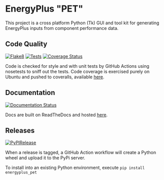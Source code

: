 # EnergyPlus "PET"

This project is a cross platform Python (Tk) GUI and tool kit for generating EnergyPlus inputs from component performance data. 

## Code Quality

[![Flake8](https://github.com/Myoldmopar/EnergyPlusPET/actions/workflows/flake8.yml/badge.svg)](https://github.com/Myoldmopar/EnergyPlusPET/actions/workflows/flake8.yml)
[![Tests](https://github.com/Myoldmopar/EnergyPlusPET/actions/workflows/test.yml/badge.svg)](https://github.com/Myoldmopar/EnergyPlusPET/actions/workflows/test.yml)
[![Coverage Status](https://coveralls.io/repos/github/Myoldmopar/EnergyPlusPET/badge.svg?branch=main)](https://coveralls.io/github/Myoldmopar/EnergyPlusPET?branch=main)

Code is checked for style and with unit tests by GitHub Actions using nosetests to sniff out the tests.
Code coverage is exercised purely on Ubuntu and pushed to coveralls, available [here](https://coveralls.io/github/Myoldmopar/EnergyPlusPET?branch=main).

## Documentation

[![Documentation Status](https://readthedocs.org/projects/energypluspet/badge/?version=stable)](https://energypluspet.readthedocs.io/en/stable/)

Docs are built on ReadTheDocs and hosted [here](https://energypluspet.readthedocs.io/en/stable/).

## Releases

[![PyPIRelease](https://github.com/Myoldmopar/EnergyPlusPET/actions/workflows/release.yml/badge.svg)](https://github.com/Myoldmopar/EnergyPlusPET/actions/workflows/release.yml)

When a release is tagged, a GitHub Action workflow will create a Python wheel and upload it to the PyPi server.

To install into an existing Python environment, execute `pip install energyplus_pet`
